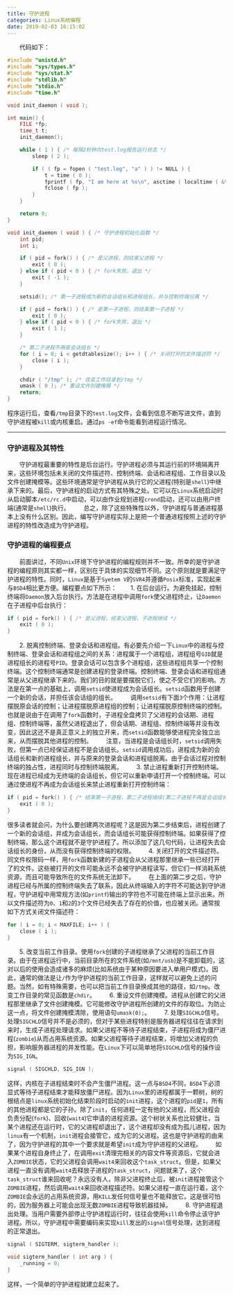 ```yaml
---
title: 守护进程
categories: Linux系统编程
date: 2019-02-03 16:15:02
---
```

&emsp;&emsp;代码如下：<!--more-->

``` cpp
#include "unistd.h"
#include "sys/types.h"
#include "sys/stat.h"
#include "stdlib.h"
#include "stdio.h"
#include "time.h"

void init_daemon ( void );

int main() {
    FILE *fp;
    time_t t;
    init_daemon();

    while ( 1 ) { /* 每隔2秒钟向test.log报告运行状态 */
        sleep ( 2 );

        if ( ( fp = fopen ( "test.log", "a" ) ) != NULL ) {
            t = time ( 0 );
            fprintf ( fp, "I am here at %s\n", asctime ( localtime ( &t ) ) );
            fclose ( fp );
        }
    }

    return 0;
}

void init_daemon ( void ) { /* 守护进程初始化函数 */
    int pid;
    int i;

    if ( pid = fork() ) { /* 是父进程，则结束父进程 */
        exit ( 0 );
    } else if ( pid < 0 ) { /* fork失败，退出 */
        exit ( -1 );
    }

    setsid(); /* 第一子进程成为新的会话组长和进程组长，并与控制终端分离 */

    if ( pid = fork() ) { /* 是第一子进程，则结束第一子进程 */
        exit ( 0 );
    } else if ( pid < 0 ) { /* fork失败，退出 */
        exit ( 1 );
    }

    /* 第二子进程不再是会话组长 */
    for ( i = 0; i < getdtablesize(); i++ ) { /* 关闭打开的文件描述符 */
        close ( i );
    }

    chdir ( "/tmp" ); /* 改变工作目录到/tmp */
    umask ( 0 ); /* 重设文件创建掩膜 */
    return;
}
```

程序运行后，查看`/tmp`目录下的`test.log`文件，会看到信息不断写进文件，直到守护进程被`kill`或内核重启。通过`ps -ef`命令能看到进程运行情况。

---

### 守护进程及其特性

&emsp;&emsp;守护进程最重要的特性是后台运行。守护进程必须与其运行前的环境隔离开来，这些环境包括未关闭的文件描述符、控制终端、会话和进程组、工作目录以及文件创建掩模等。这些环境通常是守护进程从执行它的父进程(特别是`shell`)中继承下来的。最后，守护进程的启动方式有其特殊之处。它可以在`Linux`系统启动时从启动脚本`/etc/rc.d`中启动，可以由作业规划进程`crond`启动，还可以由用户终端(通常是`shell`)执行。
&emsp;&emsp;总之，除了这些特殊性以外，守护进程与普通进程基本上没有什么区别。因此，编写守护进程实际上是把一个普通进程按照上述的守护进程的特性改造成为守护进程。

### 守护进程的编程要点

&emsp;&emsp;前面讲过，不同`Unix`环境下守护进程的编程规则并不一致。所幸的是守护进程的编程原则其实都一样，区别在于具体的实现细节不同。这个原则就是要满足守护进程的特性。同时，`Linux`是基于`Syetem V`的`SVR4`并遵循`Posix`标准，实现起来与`BSD4`相比更方便。编程要点如下所示：
&emsp;&emsp;1. 在后台运行。为避免挂起，控制终端将`Daemon`放入后台执行。方法是在进程中调用`fork`使父进程终止，让`Daemon`在子进程中后台执行：

``` cpp
if ( pid = fork() ) { /* 是父进程，结束父进程，子进程继续 */
    exit ( 0 );
}
```

&emsp;&emsp;2. 脱离控制终端、登录会话和进程组。有必要先介绍一下`Linux`中的进程与控制终端、登录会话和进程组之间的关系：进程属于一个进程组，进程组号`GID`就是进程组长的进程号`PID`。登录会话可以包含多个进程组，这些进程组共享一个控制终端。这个控制终端通常是创建进程的登录终端。控制终端、登录会话和进程组通常是从父进程继承下来的。我们的目的就是要摆脱它们，使之不受它们的影响。方法是在第一点的基础上，调用`setsid`使进程成为会话组长。`setsid`函数用于创建一个新的会话，并担任该会话组的组长。
&emsp;&emsp;调用`setsid`有下面`3`个作用：让进程摆脱原会话的控制；让进程摆脱原进程组的控制；让进程摆脱原控制终端的控制。也就是说由于在调用了`fork`函数时，子进程全盘拷贝了父进程的会话期、进程组、控制终端等，虽然父进程退出了，但会话期、进程组、控制终端等并没有改变，因此这还不是真正意义上的独立开来，而`setsid`函数能够使进程完全独立出来，从而摆脱其他进程的控制。
&emsp;&emsp;注意，当进程是会话组长时，`setsid`调用失败，但第一点已经保证进程不是会话组长。`setsid`调用成功后，进程成为新的会话组长和新的进程组长，并与原来的登录会话和进程组脱离。由于会话过程对控制终端的独占性，进程同时与控制终端脱离。
&emsp;&emsp;3. 禁止进程重新打开控制终端。现在进程已经成为无终端的会话组长，但它可以重新申请打开一个控制终端。可以通过使进程不再成为会话组长来禁止进程重新打开控制终端：

``` cpp
if ( pid = fork() ) { /* 结束第一子进程，第二子进程继续(第二子进程不再是会话组长) */
    exit ( 0 );
}
```

很多读者就会问，为什么要创建两次进程呢？这是因为第二步结束后，进程创建了一个新的会话组，并成为会话组长，而会话组长可能获得控制终端。如果获得了控制终端，那么这个进程就不是守护进程了。所以添加了这几句代码，让进程失去会话组长的身份，从而没有获得控制终端的权限。
&emsp;&emsp;4. 关闭打开的文件描述符。同文件权限码一样，用`fork`函数新建的子进程会从父进程那里继承一些已经打开了的文件。这些被打开的文件可能永远不会被守护进程读写，但它们一样消耗系统资源，而且可能导致所在的文件系统无法卸下。
&emsp;&emsp;在上面的第二步之后，守护进程已经与所属的控制终端失去了联系，因此从终端输入的字符不可能达到守护进程，守护进程中用常规方法(如`printf`)输出的字符也不可能在终端上显示出来。所以文件描述符为`0`、`1`和`2`的`3`个文件已经失去了存在的价值，也应被关闭。通常按如下方式关闭文件描述符：

``` cpp
for ( i = 0; i < MAXFILE; i++ ) {
    close ( i );
}
```

&emsp;&emsp;5. 改变当前工作目录。使用`fork`创建的子进程继承了父进程的当前工作目录。由于在进程运行中，当前目录所在的文件系统(如`/mnt/usb`)是不能卸载的，这对以后的使用会造成诸多的麻烦(比如系统由于某种原因要进入单用户模式)。因此，通常的做法是让`/`作为守护进程的当前工作目录，这样就可以避免上述的问题。当然，如有特殊需要，也可以把当前工作目录换成其他的路径，如`/tmp`。改变工作目录的常见函数是`chdir`。
&emsp;&emsp;6. 重设文件创建掩模。进程从创建它的父进程那里继承了文件创建掩模。它可能修改守护进程所创建的文件的存取位。为防止这一点，将文件创建掩模清除，使用语句`umask(0);`。
&emsp;&emsp;7. 处理`SIGCHLD`信号。处理`SIGCHLD`信号并不是必须的，但对于某些进程特别是服务器进程往往在请求到来时，生成子进程处理请求。如果父进程不等待子进程结束，子进程将成为僵尸进程(`zombie`)从而占用系统资源。如果父进程等待子进程结束，将增加父进程的负担，影响服务器进程的并发性能。在`Linux`下可以简单地将`SIGCHLD`信号的操作设为`SIG_IGN`。

``` cpp
signal ( SIGCHLD, SIG_IGN );
```

这样，内核在子进程结束时不会产生僵尸进程。这一点与`BSD4`不同，`BSD4`下必须显式等待子进程结束才能释放僵尸进程。因为`Linux`里的进程都属于一颗树，树的根结点是`linux`系统初始化结束阶段时启动的`init`进程，这个进程的`pid`是`1`，所有的其他进程都是它的子孙。除了`init`，任何进程一定有他的父进程，而父进程会负责分配(`fork`)、回收(`wait4`)它申请的进程资源。这个树状关系也比较健壮，当某个进程还在运行时，它的父进程却退出了，这个进程却没有成为孤儿进程，因为`linux`有一个机制，`init`进程会接管它，成为它的父进程。这也是守护进程的由来了，因为守护进程的其中一个要求就是希望`init`成为守护进程的父进程。
&emsp;&emsp;如果某个进程自身终止了，在调用`exit`清理完相关的内容文件等资源后，它就会进入`ZOMBIE`状态，它的父进程会调用`wait4`来回收这个`task_struct`。但是，如果父进程一直没有调用`wait4`去释放子进程的`task_struct`，问题就来了，这个`task_struct`谁来回收呢？永远没有人，除非父进程终止后，被`init`进程接管这个`ZOMBIE`进程，然后调用`wait4`来回收进程描述符。如果父进程一直在运行着，这个`ZOMBIE`会永远的占用系统资源，用`KILL`发任何信号量也不能释放它。这是很可怕的，因为服务器上可能会出现无数`ZOMBIE`进程导致机器挂掉。
&emsp;&emsp;8. 守护进程退出处理。当用户需要外部停止守护进程运行时，往往会使用`kill`命令停止该守护进程。所以，守护进程中需要编码来实现`kill`发出的`signal`信号处理，达到进程的正常退出。

``` cpp
signal ( SIGTERM, sigterm_handler );

void sigterm_handler ( int arg ) {
    _running = 0;
}
```

这样，一个简单的守护进程就建立起来了。
